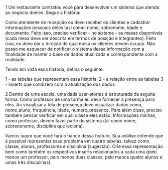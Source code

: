 1 Um restaurante contratou você para desenvolver um sistema que atenda ao negócio deeles. Segue a história:

Como atendente de recepção eu devo receber os clientes e cadastrar informações pessoais deles tasi como: nome, sobrenome, idade e documento. Feito isso, preciso 
verificar - no sistema - as mesas disponíveis (cada mesa deve ser descrita em termos de posição e integrantes). Feito isso, eu devo dar a direção de qual mesa os 
clientes devem ocupar. Não posso me esquecer de notificar o sistema dessa informação com a finalidade de manter a base de dados atualizada e correspondente com 
a realidade.


Tendo em vista essa história, defina o seguinte:

1 - as tabelas que representam essa história.
2 - a relação entre as tabelas
3 - inserts que condizem com a atualização dos dados.





2 Dentro de uma escola, uma dada user-stories é estruturada da seguite forma: Como professor de uma turma eu devo fornecer a presença para eles. Ao visualizar a tela
de presença devo visualizar dados como, nome_aluno, frequência, idade, numero_presenca. Para além disso, preciso também pensar verificar em qual classe eles estão. Informações minhas, como professor, devem fazer parte do sistema (tal como nome, sobrenonome, disciplina que leciona). 

Vamos supor que você fará o banco dessa feature. Sua análise entende que é possível representar esse problema em quatro tabelas, talvez como classe, alunos, professores e disciplina (sugestão). Crie essa representação bem como também os respectivos inserts relacionados a cada uma (pelo menos um professor, pelo menos duas classes, pelo menos quatro alunos e umas três disciplinas).
